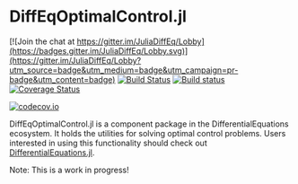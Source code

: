 # DiffEqOptimalControl.jl

[![Join the chat at https://gitter.im/JuliaDiffEq/Lobby](https://badges.gitter.im/JuliaDiffEq/Lobby.svg)](https://gitter.im/JuliaDiffEq/Lobby?utm_source=badge&utm_medium=badge&utm_campaign=pr-badge&utm_content=badge)
[![Build Status](https://travis-ci.org/JuliaDiffEq/DiffEqOptimalControl.jl.svg?branch=master)](https://travis-ci.org/JuliaDiffEq/DiffEqOptimalControl.jl)
[![Build status](https://ci.appveyor.com/api/projects/status/qpmc78d48iv8vns2?svg=true)](https://ci.appveyor.com/project/ChrisRackauckas/diffeqoptimalcontrol-jl)
[![Coverage Status](https://coveralls.io/repos/JuliaDiffEq/DiffEqOptimalControl.jl/badge.svg?branch=master&service=github)](https://coveralls.io/github/JuliaDiffEq/DiffEqOptimalControl.jl?branch=master)

[![codecov.io](http://codecov.io/github/JuliaDiffEq/DiffEqOptimalControl.jl/coverage.svg?branch=master)](http://codecov.io/github/JuliaDiffEq/DiffEqOptimalControl.jl?branch=master)

DiffEqOptimalControl.jl is a component package in the DifferentialEquations ecosystem. It holds the
utilities for solving optimal control problems. Users interested in using this
functionality should check out [DifferentialEquations.jl](https://github.com/JuliaDiffEq/DifferentialEquations.jl).

Note: This is a work in progress!
